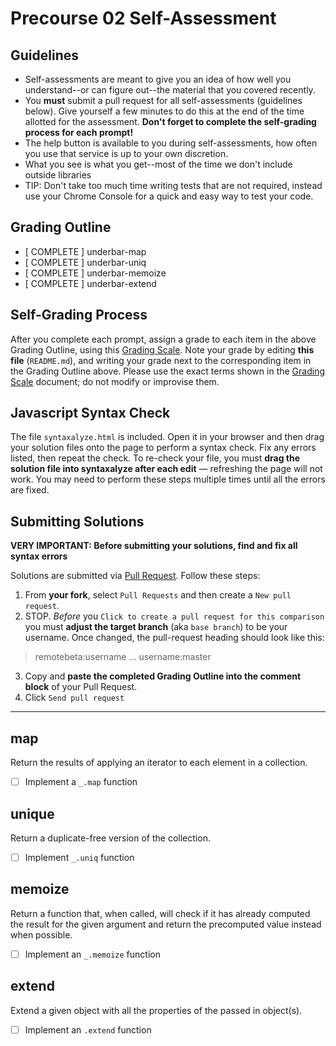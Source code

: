 # Precourse 02 Self-Assessment

## Guidelines

- Self-assessments are meant to give you an idea of how well you understand--or can figure out--the material that you covered recently.
- You **must** submit a pull request for all self-assessments (guidelines below). Give yourself a few minutes to do this at the end of the time allotted for the assessment. **Don't forget to complete the self-grading process for each prompt!**
- The help button is available to you during self-assessments, how often you use that service is up to your own discretion.
- What you see is what you get--most of the time we don't include outside libraries
- TIP: Don't take too much time writing tests that are not required, instead use your Chrome Console for a quick and easy way to test your code.


## Grading Outline

- [ COMPLETE ] underbar-map
- [ COMPLETE ] underbar-uniq
- [ COMPLETE ] underbar-memoize
- [ COMPLETE ] underbar-extend

## Self-Grading Process

After you complete each prompt, assign a grade to each item in the above Grading Outline, using this [Grading Scale](https://github.com/remotebeta/student-wiki/wiki/Self-Assessments). Note your grade by editing **this file** (`README.md`), and writing your grade next to the corresponding item in the Grading Outline above. Please use the exact terms shown in the [Grading Scale](https://github.com/remotebeta/student-wiki/wiki/Self-Assessments) document; do not modify or improvise them.

## Javascript Syntax Check

The file `syntaxalyze.html` is included. Open it in your browser and then drag your solution files onto the page to perform a syntax check. Fix any errors listed, then repeat the check. To re-check your file, you must **drag the solution file into syntaxalyze after each edit** &mdash; refreshing the page will not work. You may need to perform these steps multiple times until all the errors are fixed.

## Submitting Solutions

**VERY IMPORTANT: Before submitting your solutions, find and fix all syntax errors**

Solutions are submitted via [Pull Request](https://help.github.com/articles/using-pull-requests). Follow these steps:

1. From **your fork**, select `Pull Requests` and then create a `New pull request`. 
2. STOP. *Before* you `Click to create a pull request for this comparison` you must **adjust the target branch** (aka `base branch`) to be your username. Once changed, the pull-request heading should look like this:

  > remotebeta:username ... username:master

3. Copy and **paste the completed Grading Outline into the comment block** of your Pull Request.
4. Click `Send pull request`

---

## map
Return the results of applying an iterator to each element in a collection.

* [ ] Implement a `_.map` function



## unique
Return a duplicate-free version of the collection.

* [ ] Implement `_.uniq` function

## memoize
Return a function that, when called, will check if it has
already computed the result for the given argument and return the precomputed  value instead when possible.

* [ ] Implement an `_.memoize` function

## extend
Extend a given object with all the properties of the passed in object(s).

* [ ] Implement an `.extend` function
